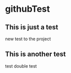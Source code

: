 # githubTest


## This is just a test
new test to the project


## This is another test
test
double test
